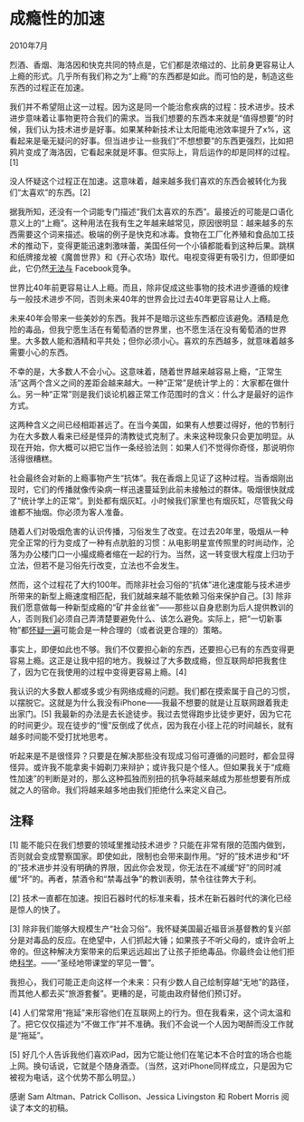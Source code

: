 
# 成瘾性的加速

2010年7月

烈酒、香烟、海洛因和快克共同的特点是，它们都是浓缩过的、比前身更容易让人上瘾的形式。几乎所有我们称之为“上瘾”的东西都是如此。而可怕的是，制造这些东西的过程正在加速。

我们并不希望阻止这一过程。因为这是同一个能治愈疾病的过程：技术进步。技术进步意味着让事物更符合我们的需求。当我们想要的东西本来就是“值得想要”的时候，我们认为技术进步是好事。如果某种新技术让太阳能电池效率提升了x%，这看起来是毫无疑问的好事。但当进步让一些我们“不想想要”的东西更强烈，比如把鸦片变成了海洛因，它看起来就是坏事。但实际上，背后运作的却是同样的过程。[1]

没人怀疑这个过程正在加速。这意味着，越来越多我们喜欢的东西会被转化为我们“太喜欢”的东西。[2]

据我所知，还没有一个词能专门描述“我们太喜欢的东西”。最接近的可能是口语化意义上的“上瘾”。这种用法在我有生之年越来越常见，原因很明显：越来越多的东西需要这个词来描述。极端的例子是快克和冰毒。食物在工厂化养殖和食品加工技术的推动下，变得更能迅速刺激味蕾，美国任何一个小镇都能看到这种后果。跳棋和纸牌接龙被《魔兽世界》和《开心农场》取代。电视变得更有吸引力，但即便如此，它仍然[无法与](https://hijiangchuan.com/paulgraham/108-Why-TV-Lost) Facebook竞争。

世界比40年前更容易让人上瘾。而且，除非促成这些事物的技术进步遵循的规律与一般技术进步不同，否则未来40年的世界会比过去40年更容易让人上瘾。

未来40年会带来一些美妙的东西。我并不是暗示这些东西都应该避免。酒精是危险的毒品，但我宁愿生活在有葡萄酒的世界里，也不愿生活在没有葡萄酒的世界里。大多数人能和酒精和平共处；但你必须小心。喜欢的东西越多，就意味着越多需要小心的东西。

不幸的是，大多数人不会小心。这意味着，随着世界越来越容易上瘾，“正常生活”这两个含义之间的差距会越来越大。一种“正常”是统计学上的：大家都在做什么。另一种“正常”则是我们谈论机器正常工作范围时的含义：什么才是最好的运作方式。

这两种含义之间已经相距甚远了。在当今美国，如果有人想要过得好，他的节制行为在大多数人看来已经是怪异的清教徒式克制了。未来这种现象只会更加明显。从现在开始，你大概可以把它当作一条经验法则：如果人们不觉得你奇怪，那说明你活得很糟糕。

社会最终会对新的上瘾事物产生“抗体”。我在香烟上见证了这种过程。当香烟刚出现时，它们的传播就像传染病一样迅速蔓延到此前未接触过的群体。吸烟很快就成了“统计学上的正常”。到处都有烟灰缸。小时候我们家里也有烟灰缸，尽管我父母谁都不抽烟。你必须为客人准备。

随着人们对吸烟危害的认识传播，习俗发生了改变。在过去20年里，吸烟从一种完全正常的行为变成了一种有点肮脏的习惯：从电影明星宣传照里的时尚动作，沦落为办公楼门口一小撮成瘾者缩在一起的行为。当然，这一转变很大程度上归功于立法，但若不是习俗先行改变，立法也不会发生。

然而，这个过程花了大约100年。而除非社会习俗的“抗体”进化速度能与技术进步所带来的新型上瘾速度相匹配，我们就越来越不能依赖习俗来保护自己。[3] 除非我们愿意做每一种新型成瘾的“矿井金丝雀”——那些以自身悲剧为后人提供教训的人，否则我们必须自己弄清楚要避免什么、该怎么避免。实际上，把“一切新事物”都[怀疑一遍](http://en.wikipedia.org/wiki/Paleolithic_diet)可能会是一种合理的（或者说更合理的）策略。

事实上，即便如此也不够。我们不仅要担心新的东西，还要担心已有的东西变得更容易上瘾。这正是让我中招的地方。我躲过了大多数成瘾，但互联网却把我套住了，因为它在我使用的过程中变得更容易上瘾。[4]

我认识的大多数人都或多或少有网络成瘾的问题。我们都在摸索属于自己的习惯，以摆脱它。这就是为什么我没有iPhone——我最不想要的就是让互联网跟着我走出家门。[5] 我最新的办法是去长途徒步。我过去觉得跑步比徒步更好，因为它花的时间更少。现在徒步的“慢”反倒成了优点，因为我在小径上花的时间越长，就有越多时间能不受打扰地思考。

听起来是不是很怪异？只要是在解决那些没有现成习俗可遵循的问题时，都会显得怪异。或许我不能拿奥卡姆剃刀来辩护；或许我只是个怪人。但如果我关于“成瘾性加速”的判断是对的，那么这种孤独而别扭的抗争将越来越成为那些想要有所成就之人的宿命。我们将越来越多地由我们拒绝什么来定义自己。

## 注释

[1] 能不能只在我们想要的领域里推动技术进步？只能在非常有限的范围内做到，否则就会变成警察国家。即使如此，限制也会带来副作用。“好的”技术进步和“坏的”技术进步并没有明确的界限，因此你会发现，你无法在不减缓“好”的同时减缓“坏”的。再者，禁酒令和“禁毒战争”的教训表明，禁令往往弊大于利。

[2] 技术一直都在加速。按旧石器时代的标准来看，技术在新石器时代的演化已经是惊人的快了。

[3] 除非我们能够大规模生产“社会习俗”。我怀疑美国最近福音派基督教的复兴部分是对毒品的反应。在绝望中，人们抓起大锤；如果孩子不听父母的，或许会听上帝的。但这种解决方案带来的后果远远超出了让孩子拒绝毒品。你最终会让他们拒绝[科学](https://www.youtube.com/watch?v=GbXgsMxOPtI)。——“圣经地带课堂的罕见一瞥”。

我担心，我们可能正走向这样一个未来：只有少数人自己绘制穿越“无地”的路径，而其他人都去买“旅游套餐”。更糟的是，可能由政府替他们预订好。

[4] 人们常常用“拖延”来形容他们在互联网上的行为。但在我看来，这个词太温和了。把它仅仅描述为“不做工作”并不准确。我们不会说一个人因为喝醉而没工作就是“拖延”。

[5] 好几个人告诉我他们喜欢iPad，因为它能让他们在笔记本不合时宜的场合也能上网。换句话说，它就是个随身酒壶。（当然，这对iPhone同样成立，只是因为它被视为电话，这个优势不那么明显。）

感谢 Sam Altman、Patrick Collison、Jessica Livingston 和 Robert Morris 阅读了本文的初稿。


